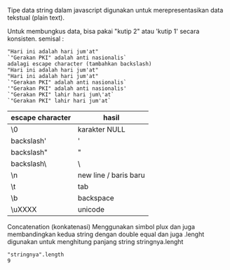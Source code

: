Tipe data string dalam javascript digunakan untuk merepresentasikan data tekstual (plain text). 

Untuk membungkus data, bisa pakai "kutip 2" atau 'kutip 1' secara konsisten.
semisal :
```
"Hari ini adalah hari jum'at"
`"Gerakan PKI" adalah anti nasionalis`
adalagi escape character (tambahkan backslash)
"Hari ini adalah hari jum'at"
"Hari ini adalah hari jum'at"
`"Gerakan PKI" adalah anti nasionalis`
'"Gerakan PKI" adalah anti nasionalis'
`"Gerakan PKI" lahir hari jum\'at`
`"Gerakan PKI" lahir hari jum'at`
```

| escape character | hasil |
| ----------- | ----------- |
| \0 | karakter NULL |
| backslash\' | ' |
| backslash\" | " |
| backslash\\ | \ |
| \n | new line / baris baru |
| \t | tab |
| \b | backspace |
| \uXXXX | unicode |

Concatenation (konkatenasi)
Menggunakan simbol plux
dan juga membandingkan kedua string dengan double equal
dan juga .lenght
digunakan untuk menghitung panjang string
stringnya.lenght
```
"stringnya".length
9
```
